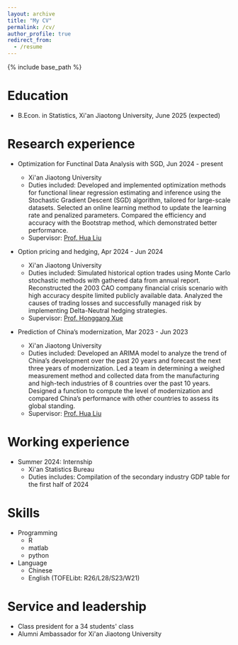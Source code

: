 ```yaml
---
layout: archive
title: "My CV"
permalink: /cv/
author_profile: true
redirect_from:
  - /resume
---
```


{% include base_path %}



Education
======

* B.Econ. in Statistics, Xi'an Jiaotong University, June 2025 (expected)

Research experience
======

* Optimization for Functinal Data Analysis with SGD, Jun 2024 - present
  * Xi'an Jiaotong University
  * Duties included: Developed and implemented optimization methods for functional linear regression estimating and inference using the Stochastic Gradient Descent (SGD) algorithm, tailored for large-scale datasets. Selected an online learning method to update the learning rate and penalized parameters. Compared the efficiency and accuracy with the Bootstrap method, which demonstrated better performance.
  * Supervisor: [Prof. Hua Liu](https://liuhuasufe.github.io)


* Option pricing and hedging, Apr 2024 - Jun 2024
  * Xi'an Jiaotong University
  * Duties included: Simulated historical option trades using Monte Carlo stochastic methods with gathered data from annual report. Reconstructed the 2003 CAO company financial crisis scenario with high accuracy despite limited publicly available data. Analyzed the causes of trading losses and successfully managed risk by implementing Delta-Neutral hedging
strategies.
  * Supervisor: [Prof. Honggang Xue](http://sef.xjtu.edu.cn/info/1086/9346.htm)


* Prediction of China’s modernization, Mar 2023 - Jun 2023
  * Xi'an Jiaotong University
  * Duties included: Developed an ARIMA model to analyze the trend of China’s development over the past 20 years and forecast the next three years of modernization. Led a team in determining a weighed measurement method and collected data from the manufacturing and high-tech industries of 8 countries over the past 10 years. Designed a function to compute the level of modernization and compared China’s performance with other countries to assess its global standing.
  * Supervisor: [Prof. Hua Liu](https://liuhuasufe.github.io)
 
 Working experience
======

* Summer 2024: Internship
  * Xi'an Statistics Bureau
  * Duties includes: Compilation of the secondary industry GDP table for the first half of 2024

  
Skills
======
* Programming
  * R
  * matlab
  * python
* Language
  * Chinese
  * English (TOFELibt: R26/L28/S23/W21)


Service and leadership
======
* Class president for a 34 students' class
* Alumni Ambassador for Xi'an Jiaotong University 
